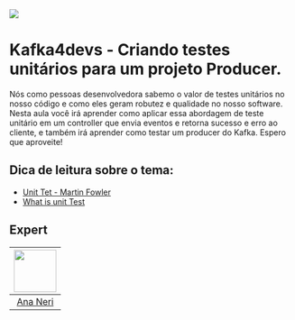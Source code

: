 <img src="https://storage.googleapis.com/golden-wind/experts-club/capa-github.svg" />

# Kafka4devs - Criando testes unitários para um projeto Producer.
Nós como pessoas desenvolvedora sabemo o valor de testes unitários no nosso código e como eles geram robutez e qualidade no nosso software.
Nesta aula você irá aprender como aplicar essa abordagem de teste unitário em um controller que envia eventos e retorna sucesso e erro ao cliente, e também irá aprender como testar um producer do Kafka.
Espero que aproveite!

## Dica de leitura sobre o tema:
* [Unit Tet - Martin Fowler](https://martinfowler.com/bliki/UnitTest.html)
* [What is unit Test](https://smartbear.com/learn/automated-testing/what-is-unit-testing/)

## Expert
| [<img src="https://avatars.githubusercontent.com/u/42419543?v=4" width="75px;"/>](https://github.com/anabneri) |
| :-: |
|[Ana Neri](https://github.com/anabneri)|
